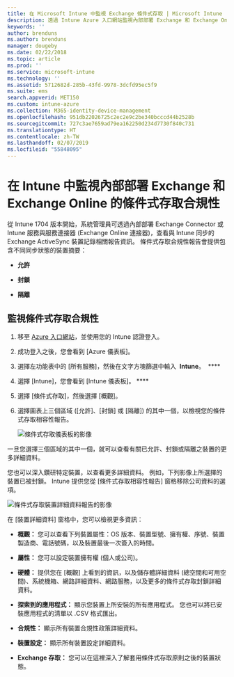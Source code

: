 ```yaml
---
title: 在 Microsoft Intune 中監視 Exchange 條件式存取 | Microsoft Intune
description: 透過 Intune Azure 入口網站監視內部部署 Exchange 和 Exchange Online 的條件式存取相容性。
keywords: ''
author: brenduns
ms.author: brenduns
manager: dougeby
ms.date: 02/22/2018
ms.topic: article
ms.prod: ''
ms.service: microsoft-intune
ms.technology: ''
ms.assetid: 5712682d-285b-43fd-9978-3dcfd95ec5f9
ms.suite: ems
search.appverid: MET150
ms.custom: intune-azure
ms.collection: M365-identity-device-management
ms.openlocfilehash: 951db22026725c2ec2e9c2be340bcccd44b2528b
ms.sourcegitcommit: 727c3ae7659ad79ea162250d234d7730f840c731
ms.translationtype: HT
ms.contentlocale: zh-TW
ms.lasthandoff: 02/07/2019
ms.locfileid: "55848095"
---
```

# <a name="monitor-conditional-access-compliance-for-on-premises-exchange-and-exchange-online-in-intune"></a>在 Intune 中監視內部部署 Exchange 和 Exchange Online 的條件式存取合規性

從 Intune 1704 版本開始，系統管理員可透過內部部署 Exchange Connector 或 Intune 服務與服務連接器 (Exchange Online 連接器)，查看與 Intune 同步的 Exchange ActiveSync 裝置記錄相關報告資訊。 條件式存取合規性報告會提供包含不同同步狀態的裝置摘要：

-   **允許**

-   **封鎖**

-   **隔離**

## <a name="to-monitor-conditional-access-compliance"></a>監視條件式存取合規性

1.  移至 [Azure 入口網站](https://portal.azure.com/)，並使用您的 Intune 認證登入。

2.  成功登入之後，您會看到 [Azure 儀表板]。

3.  選擇左功能表中的 [所有服務]，然後在文字方塊篩選中輸入  **Intune**。  ****  

4.  選擇 [Intune]，您會看到 [Intune 儀表板]。 ****

5.  選擇 [條件式存取]，然後選擇 [概觀]。

6.  選擇圖表上三個區域 ([允許]、[封鎖] 或 [隔離]) 的其中一個，以檢視您的條件式存取相容性報告。

    ![條件式存取儀表板的影像](./media/CA-reporting-intune-1.png)

一旦您選擇三個區域的其中一個，就可以查看有關已允許、封鎖或隔離之裝置的更多詳細資料。

您也可以深入鑽研特定裝置，以查看更多詳細資料。 例如，下列影像上所選擇的裝置已被封鎖。 Intune 提供您從 [條件式存取相容性報告] 窗格移除公司資料的選項。

![條件式存取裝置詳細資料報告的影像](./media/CA-reporting-intune-3.png)

在 [裝置詳細資料] 窗格中，您可以檢視更多資訊︰

-   **概觀：** 您可以查看下列裝置屬性：OS 版本、裝置型號、擁有權、序號、裝置製造商、電話號碼，以及裝置最後一次簽入的時間。

-   **屬性：** 您可以設定裝置擁有權 (個人或公司)。

-   **硬體：** 提供您在 [概觀] 上看到的資訊，以及儲存體詳細資料 (總空間和可用空間)、系統機箱、網路詳細資料、網路服務，以及更多的條件式存取封鎖詳細資料。

-   **探索到的應用程式：** 顯示您裝置上所安裝的所有應用程式。 您也可以將已安裝應用程式的清單以 .CSV 格式匯出。

-   **合規性：** 顯示所有裝置合規性政策詳細資料。

-   **裝置設定：** 顯示所有裝置設定詳細資料。

-   **Exchange 存取：** 您可以在這裡深入了解套用條件式存取原則之後的裝置狀態。
